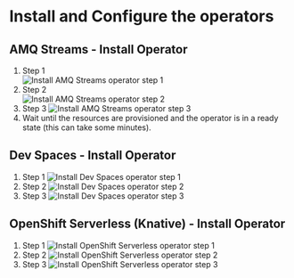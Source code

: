 # Install and Configure the operators
## AMQ Streams - Install Operator
1. Step 1  
    ![Install AMQ Streams operator step 1](img/1_install_amq_streams_operator.png "Install AMQ Streams operator step 1")
2. Step 2  
   ![Install AMQ Streams operator step 2](img/1_operator_amq_streams_install.png "Install AMQ Streams operator step 2")
3. Step 3
   ![Install AMQ Streams operator step 3](img/1_operator_amq_streams_configure.png "Install AMQ Streams operator step 3")
4. Wait until the resources are provisioned and the operator is in a ready state (this can take some minutes).

## Dev Spaces - Install Operator
1. Step 1
   ![Install Dev Spaces operator step 1](img/1_operator_dev_spaces.png "Install Dev Spaces operator step 1")
2. Step 2
   ![Install Dev Spaces operator step 2](img/1_operator_dev_spaces_install.png "Install Dev Spaces operator step 2")
3. Step 3
   ![Install Dev Spaces operator step 3](img/1_operator_dev_spaces_config.png "Install Dev Spaces operator step 3")

## OpenShift Serverless (Knative) - Install Operator
1. Step 1
   ![Install OpenShift Serverless operator step 1](img/1_operator_serverless.png "Install OpenShift Serverless operator step 1")
2. Step 2
   ![Install OpenShift Serverless operator step 2](img/1_operator_serverless_install.png "Install OpenShift Serverless operator step 2")
3. Step 3
   ![Install OpenShift Serverless operator step 3](img/1_operator_serverless_config.png "Install OpenShift Serverless operator step 3")
